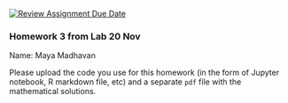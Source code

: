 [![Review Assignment Due Date](https://classroom.github.com/assets/deadline-readme-button-24ddc0f5d75046c5622901739e7c5dd533143b0c8e959d652212380cedb1ea36.svg)](https://classroom.github.com/a/fEa6b71E)
### Homework 3 from Lab 20 Nov
Name: Maya Madhavan

Please upload the code you use for this homework (in the form of Jupyter notebook, R markdown file, etc) and a separate `pdf` file with the mathematical solutions. 
